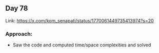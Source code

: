 ## Day 78

Link: https://x.com/kom_senapati/status/1770061449735413974?s=20

### Approach:

- Saw the code and computed time/space complexities and solved